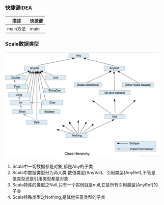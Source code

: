 ### 快捷键IDEA

| 描述     | 快捷键  |
|--------|------|
| main方法 | main |

### Scale数据类型

![20201102110820549](../img/Scala数据类型体系.png)

1. Scala中一切数据都是对象,都是Any的子类
2. Scala中数据类型分为两大类:数值类型(AnyVal)、引用类型(AnyRef),不管是值类型还是引用类型都是对象
3. Scala特殊的类型之Null,只有一个实例就是null,它是所有引用类型(AnyRef)的子类
4. Scala特殊类型之Nothing,是其他任意类型的子类